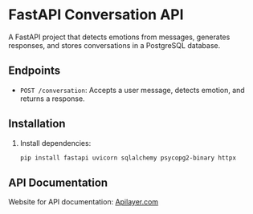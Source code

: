 # FastAPI Conversation API

A FastAPI project that detects emotions from messages, generates responses, and stores conversations in a PostgreSQL database.

## Endpoints
- `POST /conversation`: Accepts a user message, detects emotion, and returns a response.

## Installation
1. Install dependencies:
   ```bash
   pip install fastapi uvicorn sqlalchemy psycopg2-binary httpx

## API Documentation
Website for API documentation: [Apilayer.com](https://apilayer.com/marketplace/text_to_emotion-api?utm_source=chatgpt.com&e=Sign+Up&l=Success)
